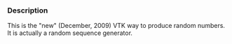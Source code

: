 ### Description
This is the "new" (December, 2009) VTK way to produce random numbers. It is actually a random sequence generator.
